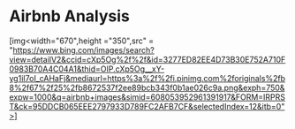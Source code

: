 # Airbnb Analysis

[img<width="670",height ="350",src" = "https://www.bing.com/images/search?view=detailV2&ccid=cXp5Og%2f%2f&id=3277ED82EE4D73B30E752A710F0983B70A4C04A1&thid=OIP.cXp5Og__xY-yg1iI7oI_cAHaFj&mediaurl=https%3a%2f%2fi.pinimg.com%2foriginals%2fb8%2f67%2f25%2fb8672537f2ee89bcb343f0b1ae026c9a.png&exph=750&expw=1000&q=airbnb+images&simid=608053952961391917&FORM=IRPRST&ck=95DDCB065EEE2797933D789FC2AFB7CF&selectedIndex=12&itb=0">]

